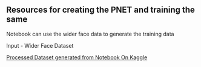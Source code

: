 ## Resources for creating the PNET and training the same 


Notebook can use the wider face data to generate the training data 



Input - Wider Face Dataset 

[Processed Dataset generated from Notebook On Kaggle](https://www.kaggle.com/avikrams/mtcnn-fnet-training)
